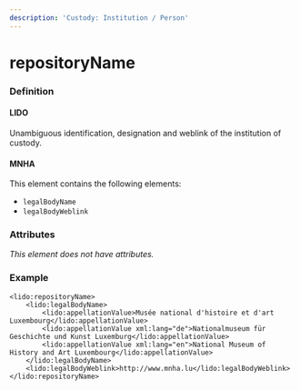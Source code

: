 ```yaml
---
description: 'Custody: Institution / Person'
---
```


# repositoryName

### Definition

#### LIDO

Unambiguous identification, designation and weblink of the institution of custody.

#### MNHA

This element contains the following elements:

* `legalBodyName`
* `legalBodyWeblink`

### Attributes

_This element does not have attributes._

### Example

```markup
<lido:repositoryName>
    <lido:legalBodyName>
        <lido:appellationValue>Musée national d'histoire et d'art Luxembourg</lido:appellationValue>
        <lido:appellationValue xml:lang="de">Nationalmuseum für Geschichte und Kunst Luxemburg</lido:appellationValue>
        <lido:appellationValue xml:lang="en">National Museum of History and Art Luxembourg</lido:appellationValue>
    </lido:legalBodyName>
    <lido:legalBodyWeblink>http://www.mnha.lu</lido:legalBodyWeblink>
</lido:repositoryName>
```

